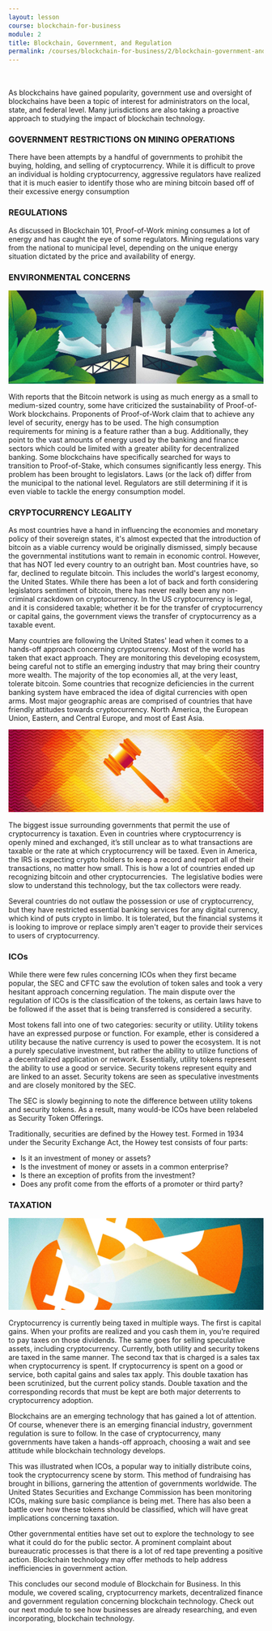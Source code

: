 ```yaml
---
layout: lesson
course: blockchain-for-business
module: 2
title: Blockchain, Government, and Regulation
permalink: /courses/blockchain-for-business/2/blockchain-government-and-regulation
---
```


<br>
<br>
<span class="openingParagraph">As blockchains have gained popularity, government use and oversight of blockchains have been a topic of interest for administrators on the local, state, and federal level. Many jurisdictions are also taking a proactive approach to studying the impact of blockchain technology.</span>
<h3>GOVERNMENT RESTRICTIONS ON MINING OPERATIONS</h3>

<span style="font-weight: 400;">There have been attempts by a handful of governments to prohibit the buying, holding, and selling of cryptocurrency. While it is difficult to prove an individual is holding cryptocurrency, aggressive regulators have realized that it is much easier to identify those who are mining bitcoin based off of their excessive energy consumption</span>

<h3>REGULATIONS</h3>

<span style="font-weight: 400;">As discussed in Blockchain 101, Proof-of-Work mining consumes a lot of energy and has caught the eye of some regulators. Mining regulations vary from the national to municipal level, depending on the unique energy situation dictated by the price and availability of energy. </span>

<h3>ENVIRONMENTAL CONCERNS</h3>

<img src="/assets/img/courses/blockchain-for-business/Environmental-01.jpg" alt="Factory polluting" title="Environmental concerns"/>

<span style="font-weight: 400;">With reports that the Bitcoin network is using as much energy as a small to medium-sized country, some have criticized the sustainability of Proof-of-Work blockchains. </span><span style="font-weight: 400;">Proponents of Proof-of-Work claim that to achieve any level of security, energy has to be used. The high consumption requirements for mining is a feature rather than a bug. Additionally, they point to the vast amounts of energy used by the banking and finance sectors which could be limited with a greater ability for decentralized banking. </span><span style="font-weight: 400;">Some blockchains have specifically searched for ways to transition to Proof-of-Stake, which consumes significantly less energy. </span><span style="font-weight: 400;">This problem has been brought to legislators. Laws (or the lack of) differ from the municipal to the national level. Regulators are still determining if it is even viable to tackle the energy consumption model.</span>

<h3>CRYPTOCURRENCY LEGALITY</h3>

<span style="font-weight: 400;">As most countries have a hand in influencing the economies and monetary policy of their sovereign states, it's almost expected that the introduction of bitcoin as a viable currency would be originally dismissed, simply because the governmental institutions want to remain in economic control. However, that has NOT led every country to an outright ban. Most countries have, so far, declined to regulate bitcoin. </span><span style="font-weight: 400;">This includes the world's largest economy, the United States. While there has been a lot of back and forth considering legislators sentiment of bitcoin, there has never really been any non-criminal crackdown on cryptocurrency. In the US cryptocurrency is legal, and it is considered taxable; whether it be for the transfer of cryptocurrency or capital gains, the government views the transfer of cryptocurrency as a taxable event. </span>

<span style="font-weight: 400;">Many countries are following the United States' lead when it comes to a hands-off approach concerning cryptocurrency. Most of the world has taken that exact approach. They are monitoring this developing ecosystem, being careful not to stifle an emerging industry that may bring their country more wealth. </span><span style="font-weight: 400;">The majority of the top economies all, at the very least, tolerate bitcoin. Some countries that recognize deficiencies in the current banking system have embraced the idea of digital currencies with open arms. Most major geographic areas are comprised of countries that have friendly attitudes towards cryptocurrency. North America, the European Union, Eastern, and Central Europe, and most of East Asia.</span>

<img src="/assets/img/courses/blockchain-for-business/Legality-01.jpg" alt="A gavel" title="Legality"/>

<span style="font-weight: 400;">The biggest issue surrounding governments that permit the use of cryptocurrency is taxation. Even in countries where cryptocurrency is openly mined and exchanged, it’s still unclear as to what transactions are taxable or the rate at which cryptocurrency will be taxed. </span><span style="font-weight: 400;">Even in America, the IRS is expecting crypto holders to keep a record and report all of their transactions, no matter how small. </span><span style="font-weight: 400;">This is how a lot of countries ended up recognizing bitcoin and other cryptocurrencies.  The legislative bodies were slow to understand this technology, but the tax collectors were ready.  </span>

<span style="font-weight: 400;">Several countries do not outlaw the possession or use of cryptocurrency, but they have restricted essential banking services for any digital currency, which kind of puts crypto in limbo. It is tolerated, but the financial systems it is looking to improve or replace simply aren't eager to provide their services to users of cryptocurrency.</span>

<h3>ICOs</h3>

<span style="font-weight: 400;">While there were few rules concerning ICOs when they first became popular, the SEC and CFTC saw the evolution of token sales and took a very hesitant approach concerning regulation. The main dispute over the regulation of ICOs is the classification of the tokens, as certain laws have to be followed if the asset that is being transferred is considered a security.</span>

<span style="font-weight: 400;">Most tokens fall into one of two categories: security or utility. Utility tokens have an expressed purpose or function. For example, ether is considered a utility because the native currency is used to power the ecosystem. It is not a purely speculative investment, but rather the ability to utilize functions of a decentralized application or network. Essentially, utility tokens represent the ability to use a good or service. Security tokens represent equity and are linked to an asset. Security tokens are seen as speculative investments and are closely monitored by the SEC.</span>

<span style="font-weight: 400;">The SEC is slowly beginning to note the difference between utility tokens and security tokens. As a result, many would-be ICOs have been relabeled as Security Token Offerings.    </span>


<span style="font-weight: 400;">Traditionally, securities are defined by the Howey test. Formed in 1934 under the Security Exchange Act, the Howey test consists of four parts:</span>
<ul>
 	<li style="font-weight: 400;"><span style="font-weight: 400;">Is it an investment of money or assets?</span></li>
 	<li style="font-weight: 400;"><span style="font-weight: 400;">Is the investment of money or assets in a common enterprise?</span></li>
 	<li style="font-weight: 400;"><span style="font-weight: 400;">Is there an exception of profits from the investment?</span></li>
 	<li style="font-weight: 400;"><span style="font-weight: 400;">Does any profit come from the efforts of a promoter or third party?</span></li>
</ul>

<h3>TAXATION</h3>

<img src="/assets/img/courses/blockchain-for-business/Taxation-01.jpg" alt="A Bitcoin logo being divided" title="Taxation"/>

<span style="font-weight: 400;">Cryptocurrency is currently being taxed in multiple ways. The first is capital gains. When your profits are realized and you cash them in, you’re required to pay taxes on those dividends. The same goes for selling speculative assets, including cryptocurrency. Currently, both utility and security tokens are taxed in the same manner. </span><span style="font-weight: 400;">The second tax that is charged is a sales tax when cryptocurrency is spent. If cryptocurrency is spent on a good or service, both capital gains and sales tax apply. This double taxation has been scrutinized, but the current policy stands. Double taxation and the corresponding records that must be kept are both major deterrents to cryptocurrency adoption.</span>

<span style="font-weight: 400;">Blockchains are an emerging technology that has gained a lot of attention. Of course, whenever there is an emerging financial industry, government regulation is sure to follow. In the case of cryptocurrency, many governments have taken a hands-off approach, choosing a wait and see attitude while blockchain technology develops.</span>

<span style="font-weight: 400;">This was illustrated when ICOs, a popular way to initially distribute coins, took the cryptocurrency scene by storm. This method of fundraising has brought in billions, garnering the attention of governments worldwide. The United States Securities and Exchange Commission has been monitoring ICOs, making sure basic compliance is being met. There has also been a battle over how these tokens should be classified, which will have great implications concerning taxation.</span>

<span style="font-weight: 400;">Other governmental entities have set out to explore the technology to see what it could do for the public sector. A prominent complaint about bureaucratic processes is that there is a lot of red tape preventing a positive action. Blockchain technology may offer methods to help address inefficiencies in government action. </span>

This concludes our second module of Blockchain for Business. In this module, we covered scaling, cryptocurrency markets, decentralized finance and government regulation concerning blockchain technology. Check out our next module to see how businesses are already researching, and even incorporating, blockchain technology.
